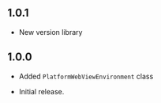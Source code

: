 ## 1.0.1

- New version library

## 1.0.0

- Added `PlatformWebViewEnvironment` class

- Initial release.
